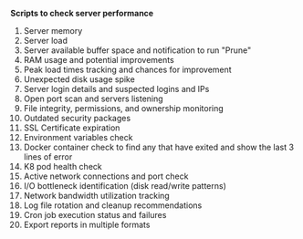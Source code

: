 **Scripts to check server performance** 

1. Server memory
2. Server load
3. Server available buffer space and notification to run "Prune"
5. RAM usage and potential improvements
6. Peak load times tracking and chances for improvement
13. Unexpected disk usage spike
4. Server login details and suspected logins and IPs
11. Open port scan and servers listening
12. File integrity, permissions, and ownership monitoring
14. Outdated security packages
15. SSL Certificate expiration
7. Environment variables check
8. Docker container check to find any that have exited and show the last 3 lines of error
9. K8 pod health check
10. Active network connections and port check
19. I/O bottleneck identification (disk read/write patterns)
20. Network bandwidth utilization tracking
16. Log file rotation and cleanup recommendations
17. Cron job execution status and failures
18. Export reports in multiple formats